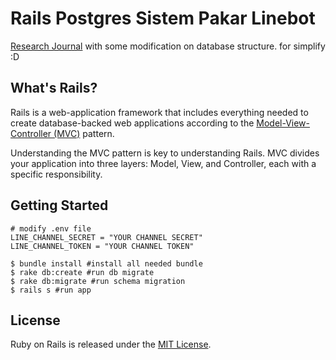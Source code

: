 # Rails Postgres Sistem Pakar Linebot

[Research Journal](http://eprints.ums.ac.id/51223/1/NASKAH%20PUBLIKASI_L200130131.pdf)
with some modification on database structure. for simplify :D

## What's Rails?

Rails is a web-application framework that includes everything needed to
create database-backed web applications according to the
[Model-View-Controller (MVC)](https://en.wikipedia.org/wiki/Model-view-controller)
pattern.

Understanding the MVC pattern is key to understanding Rails. MVC divides your
application into three layers: Model, View, and Controller, each with a specific responsibility.

## Getting Started

```
# modify .env file
LINE_CHANNEL_SECRET = "YOUR CHANNEL SECRET"
LINE_CHANNEL_TOKEN = "YOUR CHANNEL TOKEN"
```
```
$ bundle install #install all needed bundle
$ rake db:create #run db migrate
$ rake db:migrate #run schema migration
$ rails s #run app
```

## License

Ruby on Rails is released under the [MIT License](https://opensource.org/licenses/MIT).
